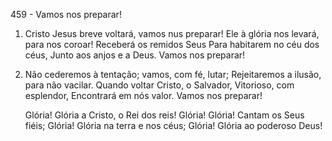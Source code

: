 459 - Vamos nos preparar!

1. Cristo Jesus breve voltará, vamos nus preparar!
   Ele à glória nos levará, para nos coroar!
   Receberá os remidos Seus
   Para habitarem no céu dos céus,
   Junto aos anjos e a Deus. Vamos nos preparar!

2. Não cederemos à tentação; vamos, com fé, lutar;
   Rejeitaremos a ilusão, para não vacilar.
   Quando voltar Cristo, o Salvador,
   Vitorioso, com esplendor,
   Encontrará em nós valor. Vamos nos preparar!

   Glória! Glória a Cristo, o Rei dos reis!
   Glória! Glória! Cantam os Seus fiéis;
   Glória! Glória na terra e nos céus;
   Glória! Glória ao poderoso Deus!

